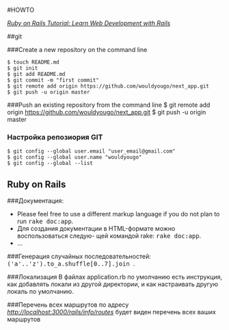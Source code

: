 #HOWTO

[*Ruby on Rails Tutorial: Learn Web Development with Rails*](http://railstutorial.org/)

##git

###Create a new repository on the command line

    $ touch README.md
    $ git init
    $ git add README.md
    $ git commit -m "first commit"
    $ git remote add origin https://github.com/wouldyougo/next_app.git
    $ git push -u origin master


###Push an existing repository from the command line
    $ git remote add origin https://github.com/wouldyougo/next_app.git
    $ git push -u origin master

### Настройка репозиория GIT
    $ git config --global user.email "user_email@gmail.com"
    $ git config --global user.name "wouldyougo"
    $ git config --global --list


## Ruby on Rails

###Документация:
* Please feel free to use a different markup language if you do not plan to run
  <tt>rake doc:app</tt>.
* Для создания документации в HTML-формате можно воспользоваться следую-
  щей командой rake:
  <tt>rake doc:app</tt>.
* ...

###Генерация случайных последовательностей:
 <tt>
 ('a'..'z').to_a.shuffle[0..7].join
 </tt>.

###Локализация
В файлах application.rb по умолчанию есть инструкция,
как добавлять локали из другой директории,
и как настраивать другую локаль по умолчанию.

###Перечень всех маршрутов
по адресу
[*http://localhost:3000/rails/info/routes*](http://localhost:3000/rails/info/routes)
будет виден перечень всех ваших маршрутов



